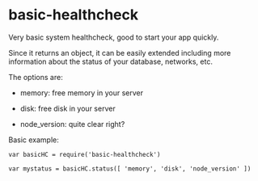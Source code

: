 # basic-healthcheck
Very basic system healthcheck, good to start your app quickly.

Since it returns an object, it can be easily extended including more information about the status of your database, networks, etc. 

The options are:

- memory: free memory in your server

- disk: free disk in your server

- node_version: quite clear right?


Basic example:

```
var basicHC = require('basic-healthcheck')

var mystatus = basicHC.status([ 'memory', 'disk', 'node_version' ])
```

